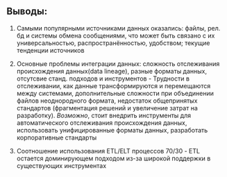 ## Выводы:

1. Самыми популярными источниками данных оказались: файлы, рел. бд и системы обмена сообщениями, что может быть связано с их универсальностью, распространённостью, удобством; текущие тенденции источников

2. Основные проблемы интеграции данных: сложность отслеживания происхождения данных(data lineage), разные форматы данных, отсутсвие станд. подходов и инструментов - Трудности в отслеживании, как данные трансформируются и перемещаются между системами, дополнительные сложности при объединении файлов неоднородного формата, недостаток общепринятых стандартов (фрагментация решений и увеличение затрат на разработку). *Возможно*, стоит внедрить инструменты для автоматического отслеживания происхождения данных, использовать унифицированные форматы данных, разработать корпоративные стандарты

3. Соотношение использования ETL/ELT процессов 70/30 - ETL остается доминирующем подходом из-за широкой поддержки в существующих инструментах
